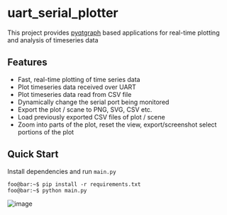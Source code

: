 # uart_serial_plotter

This project provides [pyqtgraph](https://www.pyqtgraph.org/) based applications for real-time plotting and analysis of timeseries data

## Features
- Fast, real-time plotting of time series data
- Plot timeseries data received over UART
- Plot timeseries data read from CSV file
- Dynamically change the serial port being monitored
- Export the plot / scane to PNG, SVG, CSV etc.
- Load previously exported CSV files of plot / scene
- Zoom into parts of the plot, reset the view, export/screenshot select portions of the plot

## Quick Start

Install dependencies and run `main.py`

```console
foo@bar:~$ pip install -r requirements.txt
foo@bar:~$ python main.py
```

![image](https://raw.githubusercontent.com/appliedinnovation/uart_serial_plotter/master/images/demo_02.png?token=ACAPAK2Y4RQ3FMUBJVFKLHLBR5PPM)
